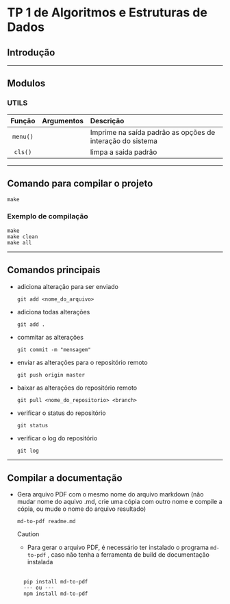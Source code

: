 # TP 1 de Algoritmos e Estruturas de Dados

## Introdução
***
## Modulos

### UTILS

  | Função | Argumentos | Descrição |
  | :-----: | :--------: | :-------- |
  | `menu()` |  | Imprime na saída padrão as opções de interação do sistema |
  | `cls()` | | limpa a saida padrão
***
## Comando para compilar o projeto

    make

### Exemplo de compilação

    make
    make clean
    make all
***
## Comandos principais

- adiciona alteração para ser enviado

      git add <nome_do_arquivo>

- adiciona todas alterações

      git add .

- commitar as alterações

      git commit -m "mensagem"

- enviar as alterações para o repositório remoto

      git push origin master

- baixar as alterações do repositório remoto

      git pull <nome_do_repositorio> <branch>

- verificar o status do repositório

      git status

- verificar o log do repositório

      git log

---

## Compilar a documentação

- Gera arquivo PDF com o mesmo nome do arquivo markdown (não mudar nome do aquivo .md, crie uma cópia com outro nome e compile a cópia, ou mude o nome do arquivo resultado)

      md-to-pdf readme.md

    >[!CAUTION]
    >
    >  - Para gerar o arquivo PDF, é necessário ter instalado o programa `md-to-pdf` , caso não tenha a ferramenta de build de documentação instalada
    >
    <br>

        pip install md-to-pdf
        --- ou ---
        npm install md-to-pdf
